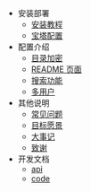 <!-- * [安装部署]() -->

- 安装部署
  - [安装教程](install)
  - [宝塔配置](bt)
- 配置介绍
  - [目录加密](pass)
  - [README 页面](myreadme)
  - [搜索功能](search)
  - [多用户](multi-account)
- 其他说明
  - [常见问题](question)
  - [目标愿景](goal)
  - [大事记](events)
  - [致谢](thank)
- 开发文档
  - [api](api)
  - [code](code)
